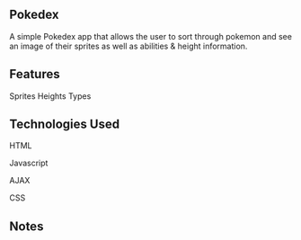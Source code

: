 ## Pokedex
A simple Pokedex app that allows the user to sort through pokemon and see an image of their sprites as well as abilities & height information. 

## Features
Sprites
Heights
Types

## Technologies Used
HTML

Javascript

AJAX

CSS

## Notes
